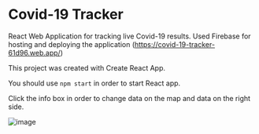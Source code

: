 # Covid-19 Tracker

React Web Application for tracking live Covid-19 results. Used Firebase for hosting and deploying the application (https://covid-19-tracker-61d96.web.app/)

This project was created with Create React App.

You should use `npm start` in order to start React app.

Click the info box in order to change data on the map and data on the right side.

![image](https://user-images.githubusercontent.com/16977953/107118240-f8d86a80-687f-11eb-97f1-62e8e4471086.png)

